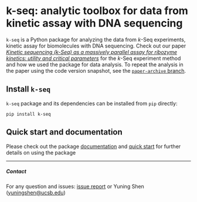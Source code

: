 k-seq: analytic toolbox for data from kinetic assay with DNA sequencing
==============================

`k-seq` is a Python package for analyzing the data from *k*-Seq experiments, kinetic assay for biomolecules with DNA sequencing. Check out our paper [*Kinetic sequencing (k-Seq) as a massively parallel assay for ribozyme kinetics: utility and critical parameters*](https://www.biorxiv.org/content/10.1101/2020.12.02.407346v1)
for the *k*-Seq experiment method and how we used the package for data analysis. To repeat the analysis in the paper using the code version snapshot, see the [`paper-archive` branch](https://github.com/ichen-lab-ucsb/k-seq/tree/paper-archive).



## Install `k-seq`

`k-seq` package and its dependencies can be installed from `pip` directly:
```shell script
pip install k-seq
```

## Quick start and documentation

Please check out the package [documentation]() and [quick start]() for further details on using the package

----
##### Contact
For any question and issues: [issue report](https://github.com/ichen-lab-ucsb/k-seq/issues) or Yuning Shen (yuningshen@ucsb.edu)
